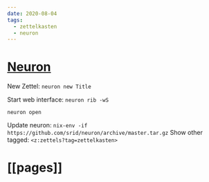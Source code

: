```yaml
---
date: 2020-08-04
tags:
  - zettelkasten
  - neuron
---
```


# [Neuron](https://neuron.zettel.page/)

New Zettel: `neuron new Title`

Start web interface:
`neuron rib -wS`


`neuron open`

Update neuron:
`nix-env -if https://github.com/srid/neuron/archive/master.tar.gz`
Show other tagged:
`<z:zettels?tag=zettelkasten>`

# [[pages]]
